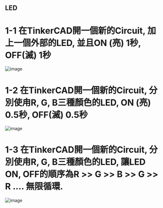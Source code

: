 ## LED
# 1-1 在TinkerCAD開一個新的Circuit, 加上一個外部的LED, 並且ON (亮) 1秒, OFF(滅) 1秒
![image](https://user-images.githubusercontent.com/89329219/131237876-30770b77-f6d8-4696-bf2c-fde6dc282d03.png)
# 1-2 在TinkerCAD開一個新的Circuit, 分別使甪R, G, B三種顏色的LED, ON (亮) 0.5秒, OFF(滅) 0.5秒
![image](https://user-images.githubusercontent.com/89329219/131237921-8e65eb2d-c49a-46da-8c34-64c2d820c026.png)

# 1-3 在TinkerCAD開一個新的Circuit, 分別使甪R, G, B三種顏色的LED, 讓LED ON, OFF的順序為R >> G >> B >> G >> R .... 無限循環.
![image](https://user-images.githubusercontent.com/89329219/131238051-eaaad465-9dc6-4ce6-a203-f0269590a30d.png)
